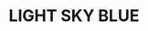 ---
layout: product
title: "LIGHT SKY BLUE"
price: "300" 
desc: "Akrilna boja 17mL - Metalik"
img_path: "/assets/img/AMMOF524.webp"
brand: "AMMO"
available: false
special_offer: false
new: false
soon: false
cat: "020000"
subcat: "020100"
subsubcat: "020101"
sifra: "AMMOF524"
popular: false
spec: false
---